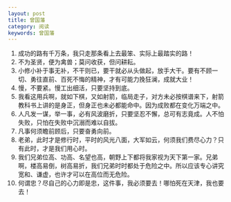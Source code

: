 ```yaml
---
layout: post
title: 曾国藩
category: 阅读
keywords: 曾国藩
---
```



1. 成功的路有千万条，我只走那条看上去最笨、实际上最踏实的路！
2. 不为圣贤，便为禽兽；莫问收获，但问耕耘。
3. 小修小补于事无补，不干则已，要干就必从头做起，放手大干。要有不顾一切、勇往直前、百死不悔的精神，才有可能力挽狂澜，成就大业！
4. 慢，不要紧。慢工出细活，只要坚持到底。
5. 我看这用兵啊，就如下棋，又如射箭，临局走子，对方未必按棋谱来下，射箭教科书上讲的是身正，但身正也未必都能命中。因为成败都在变化万端之中。
6. 人凡发一谋，举一事，必有风波磨折，只要坚忍不懈，总可有志竟成。人不怕失败，只怕在失败中沉溺而难以自拔。
7. 凡事何须瞻前顾后，只要奋勇向前。
8. 老弟，此时才是修行时，平时的风光八面，大军如云，何须我们费尽心力？只有此时，才是我们用心时。
9. 我们兄弟位高、功高、名望也高，朝野上下都将我家视为天下第一家。兄弟啊，楼高易倒，树高易折，我们兄弟时时都处于危险之中。所以应该专心讲究宽和、谦虚，也许才可以在高位而无危险。
10. 何谓忠？尽自己的心力即是忠，这件事，我必须要去！哪怕死在天津，我也要去！